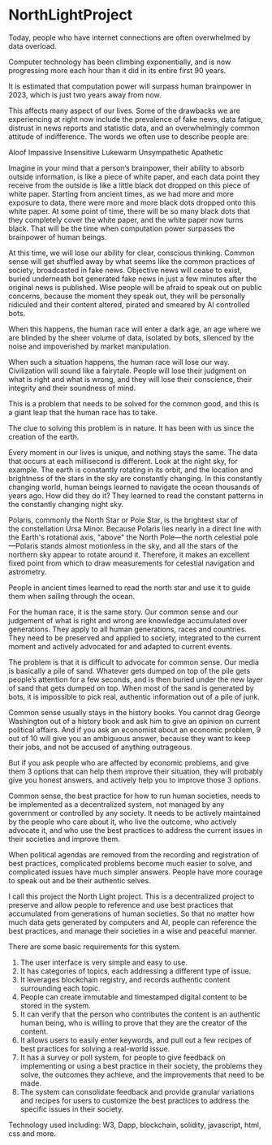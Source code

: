 # NorthLightProject

Today, people who have internet connections are often overwhelmed by data overload.

Computer technology has been climbing exponentially, and is now progressing more each hour than it did in its entire first 90 years.

It is estimated that computation power will surpass human brainpower in 2023, which is just two years away from now.

This affects many aspect of our lives. Some of the drawbacks we are experiencing at right now include the prevalence of fake news, data fatigue, distrust in news reports and statistic data, and an overwhelmingly common attitude of indifference. The words we often use to describe people are:

Aloof
Impassive
Insensitive
Lukewarm
Unsympathetic
Apathetic

Imagine in your mind that a person’s brainpower, their ability to absorb outside information, is like a piece of white paper, and each data point they receive from the outside is like a little black dot dropped on this piece of white paper. Starting from ancient times, as we had more and more exposure to data, there were more and more black dots dropped onto this white paper. At some point of time, there will be so many black dots that they completely cover the white paper, and the white paper now turns black. That will be the time when computation power surpasses the brainpower of human beings. 

At this time, we will lose our ability for clear, conscious thinking. Common sense will get shuffled away by what seems like the common practices of society, broadcasted in fake news. Objective news will cease to exist, buried underneath bot generated fake news in just a few minutes after the original news is published. Wise people will be afraid to speak out on public concerns, because the moment they speak out, they will be personally ridiculed and their content altered, pirated and smeared by AI controlled bots.

When this happens, the human race will enter a dark age, an age where we are blinded by the sheer volume of data, isolated by bots, silenced by the noise and impoverished by market manipulation.

When such a situation happens, the human race will lose our way. Civilization will sound like a fairytale. People will lose their judgment on what is right and what is wrong, and they will lose their conscience, their integrity and their soundness of mind.

This is a problem that needs to be solved for the common good, and this is a giant leap that the human race has to take.

The clue to solving this problem is in nature. It has been with us since the creation of the earth.

Every moment in our lives is unique, and nothing stays the same. The data that occurs at each millisecond is different. Look at the night sky, for example. The earth is constantly rotating in its orbit, and the location and brightness of the stars in the sky are constantly changing. In this constantly changing world, human beings learned to navigate the ocean thousands of years ago. How did they do it? They learned to read the constant patterns in the constantly changing night sky. 

Polaris, commonly the North Star or Pole Star, is the brightest star of the constellation Ursa Minor. Because Polaris lies nearly in a direct line with the Earth's rotational axis, "above" the North Pole—the north celestial pole—Polaris stands almost motionless in the sky, and all the stars of the northern sky appear to rotate around it. Therefore, it makes an excellent fixed point from which to draw measurements for celestial navigation and astrometry.

People in ancient times learned to read the north star and use it to guide them when sailing through the ocean.

For the human race, it is the same story. Our common sense and our judgement of what is right and wrong are knowledge accumulated over generations. They apply to all human generations, races and countries. They need to be preserved and applied to society, integrated to the current moment and actively advocated for and adapted to current events.

The problem is that it is difficult to advocate for common sense. Our media is basically a pile of sand. Whatever gets dumped on top of the pile gets people’s attention for a few seconds, and is then buried under the new layer of sand that gets dumped on top. When most of the sand is generated by bots, it is impossible to pick real, authentic information out of a pile of junk.

Common sense usually stays in the history books. You cannot drag George Washington out of a history book and ask him to give an opinion on current political affairs. And if you ask an economist about an economic problem, 9 out of 10 will give you an ambiguous answer, because they want to keep their jobs, and not be accused of anything outrageous.

But if you ask people who are affected by economic problems, and give them 3 options that can help them improve their situation, they will probably give you honest answers, and actively help you to improve those 3 options.

Common sense, the best practice for how to run human societies, needs to be implemented as a decentralized system, not managed by any government or controlled by any society. It needs to be actively maintained by the people who care about it, who live the outcome, who actively advocate it, and who use the best practices to address the current issues in their societies and improve them. 

When political agendas are removed from the recording and registration of best practices, complicated problems become much easier to solve, and complicated issues have much simpler answers. People have more courage to speak out and be their authentic selves. 

I call this project the North Light project. This is a decentralized project to preserve and allow people to reference and use best practices that accumulated from generations of human societies. So that no matter how much data gets generated by computers and AI, people can reference the best practices, and manage their societies in a wise and peaceful manner.

There are some basic requirements for this system.
1. The user interface is very simple and easy to use. 
2. It has categories of topics, each addressing a different type of issue.
3. It leverages blockchain registry, and records authentic content surrounding each topic.
4. People can create immutable and timestamped digital content to be stored in the system.
5. It can verify that the person who contributes the content is an authentic human being, who is willing to prove that they are the creator of the content.
6. It allows users to easily enter keywords, and pull out a few recipes of best practices for solving a real-world issue.
7. It has a survey or poll system, for people to give feedback on implementing or using a best practice in their society, the problems they solve, the outcomes they achieve, and the improvements that need to be made.
8. The system can consolidate feedback and provide granular variations and recipes for users to customize the best practices to address the specific issues in their society.

Technology used including:
W3, Dapp, blockchain, solidity, javascript, html, css and more.
